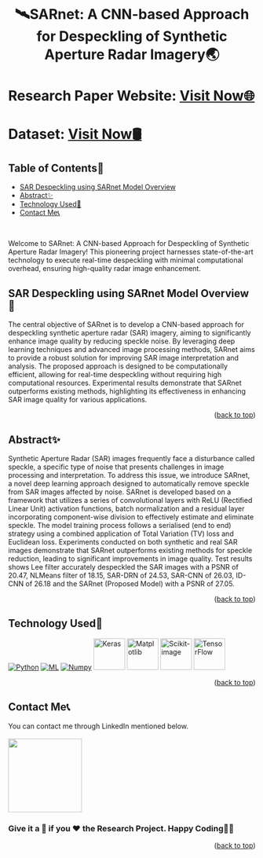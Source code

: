 # <p align="center">🛰️SARnet: A CNN-based Approach for Despeckling of Synthetic Aperture Radar Imagery🌏</p>

<div id="top"></div>

<h1> Research Paper Website: <a href="https://drive.google.com/file/d/1G9QCYCCSE08JB2cHRIZCpFsXOrhQRn_L/view?usp=drive_link">Visit Now🌐</a></h1>

<h1> Dataset: <a href="https://mediatum.ub.tum.de/1436631">Visit Now🛢️</a></h1>

<!-- --------------------------------------------------------------------------------------------------------------------------------------------------------- -->

<h2>Table of Contents🧾</h2>

- [SAR Despeckling using SARnet Model Overview](#sar-despeckling-using-sarnet-model-overview)
- [Abstract✨](#abstract)
- [Technology Used🚀](#technology-used)
- [Contact Me📞](#contact-me)
<br>

Welcome to SARnet: A CNN-based Approach for Despeckling of Synthetic Aperture Radar Imagery! This pioneering project harnesses state-of-the-art technology to execute real-time despeckling with minimal computational overhead, ensuring high-quality radar image enhancement.

<!-- --------------------------------------------------------------------------------------------------------------------------------------------------------- -->

<h2>SAR Despeckling using SARnet Model Overview📌</h2>
The central objective of SARnet is to develop a CNN-based approach for despeckling synthetic aperture radar (SAR) imagery, aiming to significantly enhance image quality by reducing speckle noise. By leveraging deep learning techniques and advanced image processing methods, SARnet aims to provide a robust solution for improving SAR image interpretation and analysis. The proposed approach is designed to be computationally efficient, allowing for real-time despeckling without requiring high computational resources. Experimental results demonstrate that SARnet outperforms existing methods, highlighting its effectiveness in enhancing SAR image quality for various applications.
<p align="right">(<a href="#top">back to top</a>)</p>

<!-- --------------------------------------------------------------------------------------------------------------------------------------------------------- -->

<h2>Abstract✨</h2>
Synthetic Aperture Radar (SAR) images frequently face a disturbance called speckle, a specific type of noise that presents challenges in image processing and interpretation. To address this issue, we introduce SARnet, a novel deep learning approach designed to automatically remove speckle from SAR images affected by noise. SARnet is developed based on a framework that utilizes a series of convolutional layers with ReLU (Rectified Linear Unit) activation functions, batch normalization and a residual layer incorporating component-wise division to effectively estimate and eliminate speckle. The model training process follows a serialised (end to end) strategy using a combined application of Total Variation (TV) loss and Euclidean loss. Experiments conducted on both synthetic and real SAR images demonstrate that SARnet outperforms existing methods for speckle reduction, leading to significant improvements in image quality. Test results shows Lee filter accurately despeckled the SAR images with a PSNR of 20.47, NLMeans filter of 18.15, SAR-DRN of 24.53, SAR-CNN of 26.03, ID-CNN of 26.18 and the SARnet (Proposed Model) with a PSNR of 27.05.
<p align="right">(<a href="#top">back to top</a>)</p>

<!-- --------------------------------------------------------------------------------------------------------------------------------------------------------- -->

<h2>Technology Used🚀</h2>

<p>
  <a href="https://www.w3schools.com/python/"> <img src="https://img.icons8.com/color/python" alt="Python" /></a>
  <a href="https://www.w3schools.com/ai_machine_learning/"> <img src="https://img.icons8.com/?size=64&id=yjSFO4TGzhsn&format=png" alt="ML" /></a>
  <a href="https://www.w3schools.com/python/numpy"> <img src="https://img.icons8.com/color/numpy" alt="Numpy" /></a>
  <a href="https://www.tutorialspoint.com/keras/index.htm"> <img src="https://upload.wikimedia.org/wikipedia/commons/thumb/a/ae/Keras_logo.svg/240px-Keras_logo.svg.png" alt="Keras" width="64" height="64" /></a>
  <a href="https://www.w3schools.com/python/matplotlib_intro"> <img src="https://upload.wikimedia.org/wikipedia/commons/thumb/8/84/Matplotlib_icon.svg/180px-Matplotlib_icon.svg.png" alt="Matplotlib" width="64" height="64" /></a>
  <a href="https://scikit-image.org/"> <img src="https://upload.wikimedia.org/wikipedia/commons/3/38/Scikit-image_logo.png" alt="Scikit-image" width="64" height="64" /></a>
  <a href="https://www.tutorialspoint.com/tensorflow/index.htm"> <img src="https://upload.wikimedia.org/wikipedia/commons/2/2d/Tensorflow_logo.svg" alt="TensorFlow" width="64" height="64" /></a>
  
</p>
<p align="right">(<a href="#top">back to top</a>)</p>

<!-- --------------------------------------------------------------------------------------------------------------------------------------------------------- -->

<h2>Contact Me📞</h2>

You can contact me through LinkedIn mentioned below.<br><br>
<a href="https://www.linkedin.com/in/snehilsharma31/"><img src="https://img.shields.io/badge/LinkedIn-0077B5?style=for-the-badge&logo=linkedin&logoColor=white" width="150px"></a>

<!-- --------------------------------------------------------------------------------------------------------------------------------------------------------- -->

<h3>Give it a 🌟 if you ❤ the Research Project. Happy Coding👨‍💻</h3>
<p align="right">(<a href="#top">back to top</a>)</p>
